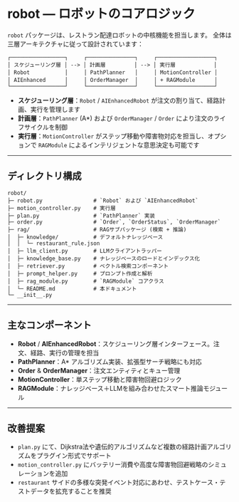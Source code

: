 # robot — ロボットのコアロジック

`robot` パッケージは、レストラン配達ロボットの中核機能を担当します。
全体は三層アーキテクチャに従って設計されています：

```text
┌─────────────────┐     ┌───────────────┐     ┌──────────────────┐
│ スケジューリング層 │ --> │ 計画層         │ --> │ 実行層            │
│ Robot      　　　│     │ PathPlanner   │     │ MotionController │
│ AIEnhanced 　　　│     │ OrderManager  │     │ + RAGModule      │
└─────────────────┘     └───────────────┘     └──────────────────┘
```

- **スケジューリング層**：`Robot` / `AIEnhancedRobot` が注文の割り当て、経路計画、実行を管理します
- **計画層**：`PathPlanner` (A*) および `OrderManager` / `Order` により注文のライフサイクルを制御
- **実行層**：`MotionController` がステップ移動や障害物対応を担当し、オプションで `RAGModule` によるインテリジェントな意思決定も可能です

---

## ディレクトリ構成

```text
robot/
├─ robot.py                # `Robot` および `AIEnhancedRobot`
├─ motion_controller.py    # 実行層
├─ plan.py                 # `PathPlanner` 実装
├─ order.py                # `Order`, `OrderStatus`, `OrderManager`
├─ rag/                    # RAGサブパッケージ (検索 + 推論)
│  ├─ knowledge/           # デフォルトナレッジベース
│  │  └─ restaurant_rule.json
│  ├─ llm_client.py        # LLMクライアントラッパー
│  ├─ knowledge_base.py    # ナレッジベースのロードとインデックス化
│  ├─ retriever.py         # ベクトル検索コンポーネント
│  ├─ prompt_helper.py     # プロンプト作成と解析
│  ├─ rag_module.py        # `RAGModule` コアクラス
│  └─ README.md            # 本ドキュメント
└─ __init__.py
```

---

## 主なコンポーネント

- **Robot** / **AIEnhancedRobot**：スケジューリング層インターフェース。注文、経路、実行の管理を担当
- **PathPlanner**：A* アルゴリズム実装、拡張型サーチ戦略にも対応
- **Order** & **OrderManager**：注文エンティティとキュー管理
- **MotionController**：単ステップ移動と障害物回避ロジック
- **RAGModule**：ナレッジベース＋LLMを組み合わせたスマート推論モジュール

---

## 改善提案

- `plan.py` にて、Dijkstra法や遺伝的アルゴリズムなど複数の経路計画アルゴリズムをプラグイン形式でサポート
- `motion_controller.py` にバッテリー消費や高度な障害物回避戦略のシミュレーションを追加
- `restaurant` サイドの多様な突発イベント対応にあわせ、テストケース・テストデータを拡充することを推奨
